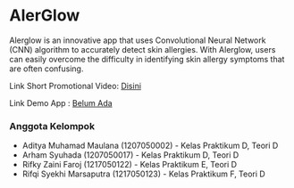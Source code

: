 # AlerGlow

<p>Alerglow is an innovative app that uses Convolutional Neural Network (CNN) algorithm to accurately detect skin allergies. With Alerglow, users can easily overcome the difficulty in identifying skin allergy symptoms that are often confusing.</p>

<p>Link Short Promotional Video: <a href="https://www.instagram.com/reel/C63kT-_RZOf/?igsh=M2VyZjlqdnpwY2cx" target="_blank">Disini</a></p>

<p>Link Demo App : <a href="#">Belum Ada</a></p>


### Anggota Kelompok
<ul>
<li>Aditya Muhamad Maulana (1207050002) - Kelas Praktikum D, Teori D</li>
<li>Arham Syuhada (1207050017) - Kelas Praktikum D, Teori D</li>
<li>Rifky Zaini Faroj (1217050122) - Kelas Praktikum E, Teori D</li>
<li>Rifqi Syekhi Marsaputra (1217050123) - Kelas Praktikum F, Teori D</li>
</ul>

